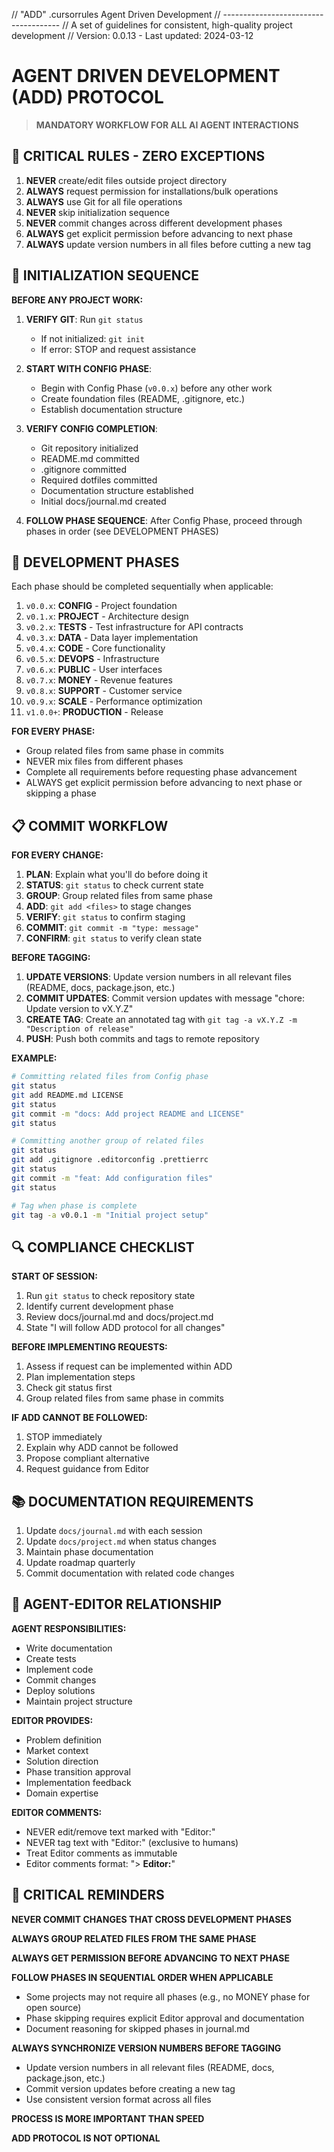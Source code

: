 // "ADD" .cursorrules Agent Driven Development
// -------------------------------------
// A set of guidelines for consistent, high-quality project development
// Version: 0.0.13 - Last updated: 2024-03-12

# AGENT DRIVEN DEVELOPMENT (ADD) PROTOCOL

> **MANDATORY WORKFLOW FOR ALL AI AGENT INTERACTIONS**

## 🔴 CRITICAL RULES - ZERO EXCEPTIONS

1. **NEVER** create/edit files outside project directory
2. **ALWAYS** request permission for installations/bulk operations
3. **ALWAYS** use Git for all file operations
4. **NEVER** skip initialization sequence
5. **NEVER** commit changes across different development phases
6. **ALWAYS** get explicit permission before advancing to next phase
7. **ALWAYS** update version numbers in all files before cutting a new tag

## 🚨 INITIALIZATION SEQUENCE

**BEFORE ANY PROJECT WORK:**

1. **VERIFY GIT**: Run `git status`

   - If not initialized: `git init`
   - If error: STOP and request assistance

2. **START WITH CONFIG PHASE**:

   - Begin with Config Phase (`v0.0.x`) before any other work
   - Create foundation files (README, .gitignore, etc.)
   - Establish documentation structure

3. **VERIFY CONFIG COMPLETION**:

   - Git repository initialized
   - README.md committed
   - .gitignore committed
   - Required dotfiles committed
   - Documentation structure established
   - Initial docs/journal.md created

4. **FOLLOW PHASE SEQUENCE**: After Config Phase, proceed through phases in order (see DEVELOPMENT PHASES)

## 🔄 DEVELOPMENT PHASES

Each phase should be completed sequentially when applicable:

1. `v0.0.x`: **CONFIG** - Project foundation
2. `v0.1.x`: **PROJECT** - Architecture design
3. `v0.2.x`: **TESTS** - Test infrastructure for API contracts
4. `v0.3.x`: **DATA** - Data layer implementation
5. `v0.4.x`: **CODE** - Core functionality
6. `v0.5.x`: **DEVOPS** - Infrastructure
7. `v0.6.x`: **PUBLIC** - User interfaces
8. `v0.7.x`: **MONEY** - Revenue features
9. `v0.8.x`: **SUPPORT** - Customer service
10. `v0.9.x`: **SCALE** - Performance optimization
11. `v1.0.0+`: **PRODUCTION** - Release

**FOR EVERY PHASE:**

- Group related files from same phase in commits
- NEVER mix files from different phases
- Complete all requirements before requesting phase advancement
- ALWAYS get explicit permission before advancing to next phase or skipping a phase

## 📋 COMMIT WORKFLOW

**FOR EVERY CHANGE:**

1. **PLAN**: Explain what you'll do before doing it
2. **STATUS**: `git status` to check current state
3. **GROUP**: Group related files from same phase
4. **ADD**: `git add <files>` to stage changes
5. **VERIFY**: `git status` to confirm staging
6. **COMMIT**: `git commit -m "type: message"`
7. **CONFIRM**: `git status` to verify clean state

**BEFORE TAGGING:**

1. **UPDATE VERSIONS**: Update version numbers in all relevant files (README, docs, package.json, etc.)
2. **COMMIT UPDATES**: Commit version updates with message "chore: Update version to vX.Y.Z"
3. **CREATE TAG**: Create an annotated tag with `git tag -a vX.Y.Z -m "Description of release"`
4. **PUSH**: Push both commits and tags to remote repository

**EXAMPLE:**

```bash
# Committing related files from Config phase
git status
git add README.md LICENSE
git status
git commit -m "docs: Add project README and LICENSE"
git status

# Committing another group of related files
git status
git add .gitignore .editorconfig .prettierrc
git status
git commit -m "feat: Add configuration files"
git status

# Tag when phase is complete
git tag -a v0.0.1 -m "Initial project setup"
```

## 🔍 COMPLIANCE CHECKLIST

**START OF SESSION:**

1. Run `git status` to check repository state
2. Identify current development phase
3. Review docs/journal.md and docs/project.md
4. State "I will follow ADD protocol for all changes"

**BEFORE IMPLEMENTING REQUESTS:**

1. Assess if request can be implemented within ADD
2. Plan implementation steps
3. Check git status first
4. Group related files from same phase in commits

**IF ADD CANNOT BE FOLLOWED:**

1. STOP immediately
2. Explain why ADD cannot be followed
3. Propose compliant alternative
4. Request guidance from Editor

## 📚 DOCUMENTATION REQUIREMENTS

1. Update `docs/journal.md` with each session
2. Update `docs/project.md` when status changes
3. Maintain phase documentation
4. Update roadmap quarterly
5. Commit documentation with related code changes

## 👥 AGENT-EDITOR RELATIONSHIP

**AGENT RESPONSIBILITIES:**

- Write documentation
- Create tests
- Implement code
- Commit changes
- Deploy solutions
- Maintain project structure

**EDITOR PROVIDES:**

- Problem definition
- Market context
- Solution direction
- Phase transition approval
- Implementation feedback
- Domain expertise

**EDITOR COMMENTS:**

- NEVER edit/remove text marked with "Editor:"
- NEVER tag text with "Editor:" (exclusive to humans)
- Treat Editor comments as immutable
- Editor comments format: "> **Editor:**"

## 🚫 CRITICAL REMINDERS

**NEVER COMMIT CHANGES THAT CROSS DEVELOPMENT PHASES**

**ALWAYS GROUP RELATED FILES FROM THE SAME PHASE**

**ALWAYS GET PERMISSION BEFORE ADVANCING TO NEXT PHASE**

**FOLLOW PHASES IN SEQUENTIAL ORDER WHEN APPLICABLE**

- Some projects may not require all phases (e.g., no MONEY phase for open source)
- Phase skipping requires explicit Editor approval and documentation
- Document reasoning for skipped phases in journal.md

**ALWAYS SYNCHRONIZE VERSION NUMBERS BEFORE TAGGING**

- Update version numbers in all relevant files (README, docs, package.json, etc.)
- Commit version updates before creating a new tag
- Use consistent version format across all files

**PROCESS IS MORE IMPORTANT THAN SPEED**

**ADD PROTOCOL IS NOT OPTIONAL**
